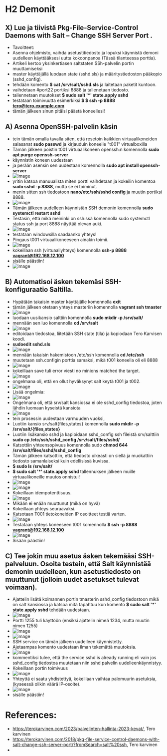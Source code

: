# H2 Demonit

## X) Lue ja tiivistä Pkg-File-Service-Control Daemons with Salt – Change SSH Server Port .

- Tavoitteet:
- Asenna ohjelmisto, vaihda asetustitiedosto ja lopuksi käynnistä demoni uudelleen käyttääksesi uutta kokoonpanoa (Tässä tilanteessa porttia). 
- Artikeli kertoo yksinkertiasen saltstaten SSh-palvelin portin muuttamiseksi
- master käyttäjällä luodaan state (sshd.sls) ja määritystiedoston pääkopio (sshd_config). 
- tehdään komento **$ cat /srv/salt/sshd.sls** ja laitetaan paketit kuntoon. 
- vaihdetaan #port22 portiksi 8888 ja tallenetaan tiedosto.
- tallennetaan muutokset **$ sudo salt '*' state.apply sshd**
- testataan toimivuutta esimerkiksi **$ $ ssh -p 8888 tero@tero.example.com**
- tämän jälkeen sinun pitäisi päästä koneellesi!

## A) Asenna OpenSSH-palvelin käsin

- tein tämän omalla tavalla siten, että resetoin kaikkien virtuaalikoneiden salasanat **sudo passwd** ja kirjauduin koneelle "t001" virtualboxilla 
- Tämän jälkeen poistin t001 virtuaalikoneen openssh:n komennolla **sudo apt purge openssh-server**
- käynnistin koneen uudestaan
- ja perään asensin sen uudestaan komennolla **sudo apt install openssh-server**
- ![image](https://user-images.githubusercontent.com/105793201/230332776-e829e58b-fb4a-43e8-8c10-256d261cd81b.png)
- yritin katsoa manuualista miten portti vaihdetaan ja kokeilin komentoa **sudo sshd -p 8888**, mutta se ei toiminut.
- menin sitten ssh tiedostoon **nano/etc/ssh/sshd config** ja muutin portiksi 8888. 
- ![image](https://user-images.githubusercontent.com/105793201/230333864-473afefa-b115-4ff9-be4e-30105a3e3f27.png)
-	Tämän jälkeen uudelleen käynnistän SSH demonin komennolla **sudo systemctl restart sshd**
- Testasin, että mikä meininki on ssh:ssä komennolla sudo systemctl status ssh ja port 8888 näyttää olevan auki. 
- ![image](https://user-images.githubusercontent.com/105793201/230335015-3e4b0aeb-d3b4-4774-8c30-ada936afce30.png)
- testataan windowsilla saadaanko yhteys!
- Pingaus t001 virtuaalikoneeseen ainakin toimii.
- ![image](https://user-images.githubusercontent.com/105793201/230335224-34cebaf0-2c6e-4a51-94b4-c935bcf882bb.png)
- kokeillaan ssh (virtuaaliyhteys) komennolla **ssh-p 8888 vagrant@192.168.12.100**
- sisälle päästiin!
- ![image](https://user-images.githubusercontent.com/105793201/230335449-0dd06f43-c2a8-49c0-b2c9-9aaefb508b73.png)

## B) Automatisoi äsken tekemäsi SSH-konfiguraatio Saltilla.
- Hypätään takaisin master käyttäjälle komennolla **exit**
- tämän jälkeen otetaan yhteys masteriin komennolla **vagrant ssh tmaster**
- ![image](https://user-images.githubusercontent.com/105793201/230591855-66da64ef-405b-4f39-96c0-46be843f7598.png)
- luodaan uusikansio salttiin komennolla **sudo mkdir -p /srv/salt/**
- mennään sen luo komennolla **cd /srv/salt**
- ![image](https://user-images.githubusercontent.com/105793201/230592232-ea05a878-a869-4cab-bb1d-1d870804aed0.png)
- editoidaan tiedostoa, liitetään SSH state (tila) ja kopiodaan Tero Karvisen koodi.
- **sudoedit sshd.sls**
- ![image](https://user-images.githubusercontent.com/105793201/230592371-a2d2fc02-14d9-4283-b6dd-74f19cc99b9d.png)
- mennään takaisin hakemistoon /etc/ssh komennolla **cd /etc/ssh**
- muutetaan ssh.configin porttia samaksi, mikä t001 koneella oli eli 8888 
- ![image](https://user-images.githubusercontent.com/105793201/230593896-254659f8-3c8d-4e88-a498-46c4720e3340.png)
- kokeillaan save tuli error viesti no minions matched the target. 
- ![image](https://user-images.githubusercontent.com/105793201/230593972-75ba0974-41d3-4a5d-b21b-17c943a1f34d.png)
- ongelmana oli, että en ollut hyväksynyt salt keytä t001 ja t002. 
- ![image](https://user-images.githubusercontent.com/105793201/230793363-edbffc6b-68c6-4738-a54c-9b1e2c1148c3.png)
- Lisää ongelmia: 
- ![image](https://user-images.githubusercontent.com/105793201/230793499-92c134da-c2be-4ff2-981c-c878d0593db6.png)
- Ongelmana oli, että srv/salt kansiossa ei ole sshd_config tiedostoa, joten lähdin luomaan kyseistä kansiota
- ![image](https://user-images.githubusercontent.com/105793201/230793711-3b9b64d8-1897-42c6-9fee-f7b057b12635.png)
- tein prosessin uudestaan varmuuden vuoksi, 
- Luotiin kansio srv/salt{files,states} komennolla **sudo mkdir -p /srv/salt/{files,states}**
- Luotiin lisäkansio sshd ja kapioidaan sshd_config ssh fileistä srv/salttiin **sudo cp /etc/ssh/sshd_config /srv/salt/files/sshd/**
- Katsottiin yhteensopivuus komennolla sudo **chmod 644 /srv/salt/files/sshd/sshd_config**
- Tämän jälkeen katsottiin, että tiedosto oikeasti on siellä ja muokattiin tiedosto samanlaiseksi kuin edellisissä kuvissa. 
- **$ sudo ls /srv/salt/**
- **$ sudo salt '*' state.apply sshd** tallennuksen jälkeen muille virtuaalikoneille muutos onnistui!
- ![image](https://user-images.githubusercontent.com/105793201/230793872-c77d6f87-9c5c-4f6f-85df-5254dfa0d609.png)
- ![image](https://user-images.githubusercontent.com/105793201/230793878-90cd84e3-b32d-497f-9cbb-91313071e5c6.png)
- Kokeillaan idempotenttisuus.
- ![image](https://user-images.githubusercontent.com/105793201/230793890-bc4972ac-01fa-41ae-bb66-b57c9b86925b.png)
- Mikään ei enään muuttunut (mikä on hyvä)
- Kokeillaan yhteys seuraavaksi.
- Katsotaan T001 tietokoneiden IP osoitteet testiä varten.
- ![image](https://user-images.githubusercontent.com/105793201/230793992-b57f9c2f-257b-4442-9f8a-200f1c4dcaf8.png)
- Testataan yhteys koneeseen t001 komennolla **$ ssh -p 8888 vagrant@192.168.12.100**
- ![image](https://user-images.githubusercontent.com/105793201/230794446-ca7d2c97-0954-43b6-af6f-0ae1d3e4e29a.png)
- Sisään päästiin!
## C) Tee jokin muu asetus äsken tekemääsi SSH-palveluun. Osoita testein, että Salt käynnistää demonin uudelleen, kun asetustiedosto on muuttunut (jolloin uudet asetukset tulevat voimaan).
- Ajattelin lisätä kolmannen portin tmasterin sshd_config tiedostoon mikä on salt kansiossa ja katsoa mitä tapahtuu kun komento **$ sudo salt '*' state.apply sshd** tehdään uudestaan.
- ![image](https://user-images.githubusercontent.com/105793201/230852638-a0de2bf2-b202-440f-904f-360b6528c607.png)
- Portti 1255 tuli käyttöön (ensiksi ajattelin nimeä 1234, mutta muutin nimen 1255) 
- ![image](https://user-images.githubusercontent.com/105793201/230853277-ed7656fc-0fed-4b5e-8b18-f1f5d33565db.png)
- ![image](https://user-images.githubusercontent.com/105793201/230853316-55234a6b-89bf-4fca-be38-b080db0df84c.png)
- SSH service on tämän jälkeen uudelleen käynnistetty. 
- Ajetaampas komento uudestaan ilman tekemättä muutoksia.
- ![image](https://user-images.githubusercontent.com/105793201/230853561-2488e308-57b1-4556-b242-ef39c6b0ae31.png)
- kommentiksi tulee, että the service sshd is already running eli vain jos sshd_config tiedostoa muutetaan niin sshd palvelin uudelleenkäynnistyy.
-  Kokeillaan portin toimivuus
-  ![image](https://user-images.githubusercontent.com/105793201/230854141-d07ef9ed-5a20-422e-a39e-0706d36aa06a.png)
-  Yhteyttä ei saatu yhdistettyä, kokeillaan vaihtaa palomuurin asetuksia, (kyseessä olikin väärä IP-osoite).
-  ![image](https://user-images.githubusercontent.com/105793201/230855073-ad693ca1-d11f-49b7-8d82-0463ab7ce4c8.png)
- sisälle päästiin!


# References:
- https://terokarvinen.com/2023/palvelinten-hallinta-2023-kevat/, Tero karvinen
- https://terokarvinen.com/2018/pkg-file-service-control-daemons-with-salt-change-ssh-server-port/?fromSearch=salt%20ssh, Tero karvinen
- 

